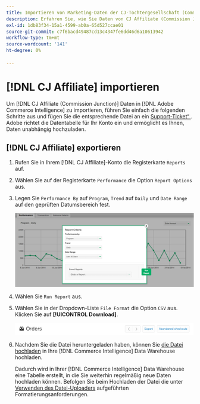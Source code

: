 ```yaml
---
title: Importieren von Marketing-Daten der CJ-Tochtergesellschaft (Commission Junction)
description: Erfahren Sie, wie Sie Daten von CJ Affiliate (Commission Junction) in  [!DNL Commerce Intelligence].L Commerce Intelligence&rbrack; importieren.
exl-id: 1db83f34-15a1-4599-ab0a-65d527ccae01
source-git-commit: c7f6bacd49487cd13c4347fe6dd46d6a10613942
workflow-type: tm+mt
source-wordcount: '141'
ht-degree: 0%

---
```


# [!DNL CJ Affiliate] importieren

Um [!DNL CJ Affiliate (Commission Junction)] Daten in [!DNL Adobe Commerce Intelligence] zu importieren, führen Sie einfach die folgenden Schritte aus und fügen Sie die entsprechende Datei an ein [Support-Ticket“ ](https://experienceleague.adobe.com/docs/commerce-knowledge-base/kb/troubleshooting/miscellaneous/mbi-service-policies.html?lang=de). Adobe richtet die Datentabelle für Ihr Konto ein und ermöglicht es Ihnen, Daten unabhängig hochzuladen.

## [!DNL CJ Affiliate] exportieren

1. Rufen Sie in Ihrem [!DNL CJ Affiliate]-Konto die Registerkarte `Reports` auf.

1. Wählen Sie auf der Registerkarte `Performance` die Option `Report Options` aus.

1. Legen Sie `Performance By` auf `Program`, `Trend` auf `Daily` und `Date Range` auf den geprüften Datumsbereich fest.

   ![export-cj-afffiliate-data](../../../assets/export-cj-affiliate-data-1.png)<!--{:.zoom}-->

1. Wählen Sie `Run Report` aus.

1. Wählen Sie in der Dropdown-Liste `File Format` die Option `CSV` aus.  Klicken Sie auf **[!UICONTROL Download]**.

   ![Exportieren von CJ-Affiliate-Daten](../../../assets/export-an-individual-order-2.jpg)<!--{:.zoom}-->

1. Nachdem Sie die Datei heruntergeladen haben, können Sie [die Datei hochladen](../connecting-data/using-file-uploader.md) in Ihre [!DNL Commerce Intelligence] Data Warehouse hochladen.

   Dadurch wird in Ihrer [!DNL Commerce Intelligence] Data Warehouse eine Tabelle erstellt, in die Sie weiterhin regelmäßig neue Daten hochladen können. Befolgen Sie beim Hochladen der Datei die unter [Verwenden des Datei-Uploaders](../connecting-data/using-file-uploader.md) aufgeführten Formatierungsanforderungen.
